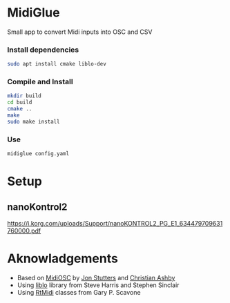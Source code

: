 # MidiGlue

Small app to convert Midi inputs into OSC and CSV 

### Install dependencies

```bash
sudo apt install cmake liblo-dev 
```

### Compile and Install

```bash
mkdir build
cd build
cmake ..
make
sudo make install
```

### Use

```bash
midiglue config.yaml 
```

# Setup

## nanoKontrol2

https://i.korg.com/uploads/Support/nanoKONTROL2_PG_E1_634479709631760000.pdf

# Aknowladgements 

- Based on [MidiOSC](https://github.com/jstutters/MidiOSC/) by [Jon Stutters](https://github.com/jstutters) and [Christian Ashby](https://github.com/cscashby)
- Using [liblo]((http://liblo.sourceforge.net)) library from Steve Harris and Stephen Sinclair 
- Using [RtMidi](http://www.music.mcgill.ca/~gary/rtmidi) classes from Gary P. Scavone 
